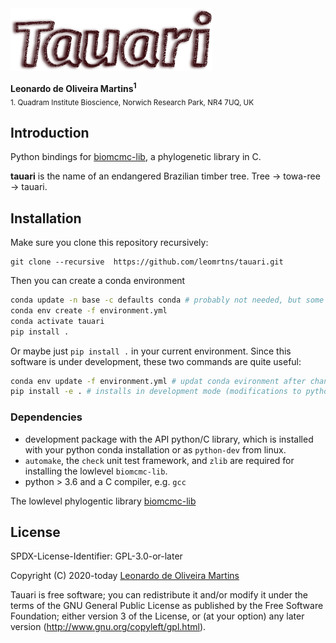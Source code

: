 <img src="recipe/tauari.png" height="100">

__Leonardo de Oliveira Martins<sup>1</sup>__
<br>
<sub>1. Quadram Institute Bioscience, Norwich Research Park, NR4 7UQ, UK</sub>

## Introduction

Python bindings for [biomcmc-lib](https://github.com/quadram-institute-bioscience/biomcmc-lib), a phylogenetic library in C.


**tauari** is the name of an endangered Brazilian timber tree. Tree &#8594; towa-ree &#8594; tauari. 

## Installation

Make sure you clone this repository recursively:
```
git clone --recursive  https://github.com/leomrtns/tauari.git
```

Then you can create a conda environment 
```bash
conda update -n base -c defaults conda # probably not needed, but some machines complained about it
conda env create -f environment.yml
conda activate tauari
pip install .
```

Or maybe just `pip install .` in your current environment.
Since this software is under development, these two commands are quite useful:

```bash
conda env update -f environment.yml # updat conda evironment after changing dependencies
pip install -e . # installs in development mode (modifications to python files are live)
```

### Dependencies

* development package with the API python/C library, which is installed with your python conda installation or as `python-dev` from linux. 
* `automake`, the `check` unit test framework, and `zlib` are required for installing the lowlevel `biomcmc-lib`.
* python > 3.6 and a C compiler, e.g. `gcc`

The lowlevel phylogentic library [biomcmc-lib](https://github.com/quadram-institute-bioscience/biomcmc-lib)


## License 
SPDX-License-Identifier: GPL-3.0-or-later

Copyright (C) 2020-today  [Leonardo de Oliveira Martins](https://github.com/leomrtns)

Tauari is free software; you can redistribute it and/or modify it under the terms of the GNU General Public
License as published by the Free Software Foundation; either version 3 of the License, or (at your option) any later
version (http://www.gnu.org/copyleft/gpl.html).
